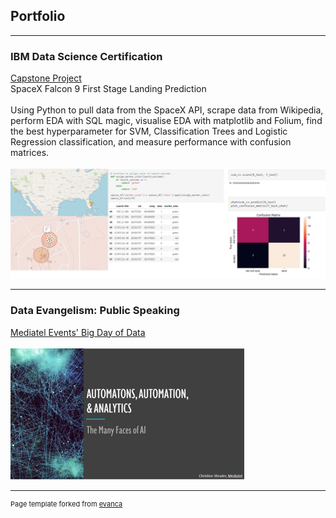 ## Portfolio

---

### IBM Data Science Certification

[Capstone Project](https://github.com/tex-cds/DataScienceCapstone/)
<br>
SpaceX Falcon 9 First Stage Landing Prediction
<br><br>
Using Python to pull data from the SpaceX API, scrape data from Wikipedia, perform EDA with SQL magic, visualise EDA with matplotlib and Folium, find the best hyperparameter for SVM, Classification Trees and Logistic Regression classification, and measure performance with confusion matrices. 
<br><br>
<img src="images/ds_capstone_thumbnail.png?raw=true"/>

---

### Data Evangelism: Public Speaking

[Mediatel Events' Big Day of Data](/pdf/BDoD.pdf)
<br><br>
<img src="images/BDoD_thumbnail.png?raw=true"/>


---


<p style="font-size:11px">Page template forked from <a href="https://github.com/evanca/quick-portfolio">evanca</a></p>
<!-- Remove above link if you don't want to attibute -->
